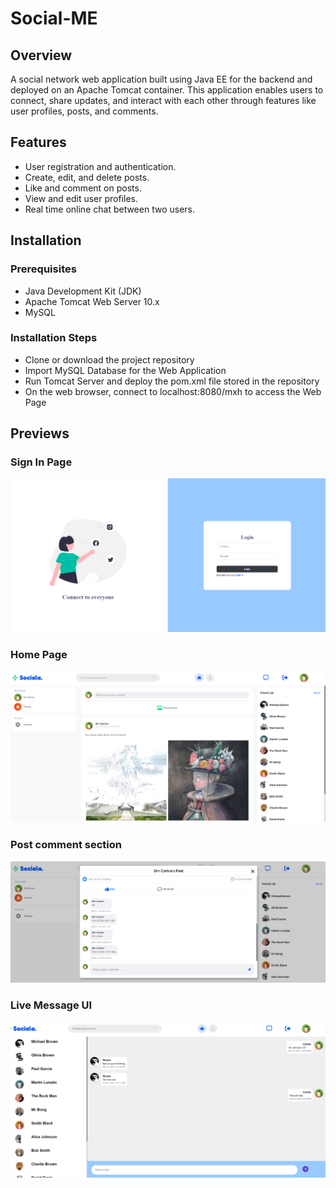 # Social-ME
## Overview
A social network web application built using Java EE for the backend and deployed on an Apache Tomcat container. This application enables users to connect, share updates, and interact with each other through features like user profiles, posts, and comments.

## Features
- User registration and authentication.
- Create, edit, and delete posts.
- Like and comment on posts.
- View and edit user profiles.
- Real time online chat between two users.

## Installation
### Prerequisites
- Java Development Kit (JDK) 
- Apache Tomcat Web Server 10.x
- MySQL
### Installation Steps
- Clone or download the project repository
- Import MySQL Database for the Web Application
- Run Tomcat Server and deploy the pom.xml file stored in the repository
- On the web browser, connect to localhost:8080/mxh to access the Web Page 
## Previews
### Sign In Page
![alt text](readme/img/login.png)
### Home Page
![alt text](readme/img/home_page.png)
### Post comment section
![alt text](readme/img/comment_section.png)
### Live Message UI
![alt text](readme/img/message_ui.png)